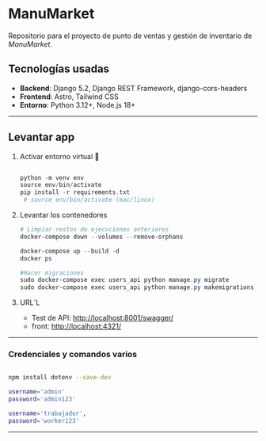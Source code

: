 # ManuMarket

Repositorio para el proyecto de punto de ventas y gestión de inventario de *ManuMarket*.

## Tecnologías usadas

- **Backend**: Django 5.2, Django REST Framework, django-cors-headers
- **Frontend**: Astro, Tailwind CSS
- **Entorno**: Python 3.12+, Node.js 18+

---

## Levantar app

1. Activar entorno virtual 👻  

    ```powershell

    python -m venv env
    source env/bin/activate
    pip install -r requirements.txt
     # source env/bin/activate (mac/linux)

    ```

2. Levantar los contenedores

   ```powershell
   # Limpiar restos de ejecuciones anteriores
   docker-compose down --volumes --remove-orphans

   docker-compose up --build -d
   docker ps

   #Hacer migraciones
   sudo docker-compose exec users_api python manage.py migrate
   sudo docker-compose exec users_api python manage.py makemigrations
   ```

3. URL´L

   - Test de API: <http://localhost:8001/swagger/>
   - front: <http://localhost:4321/>

---

### Credenciales y comandos varios

  ```bash

  npm install dotenv --save-dev

  username='admin'
  password='admin123'

  username='trabajador',
  password='worker123'

  ```

---
